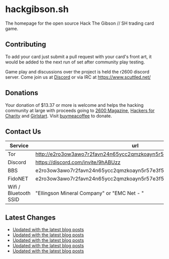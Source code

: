 # hackgibson.sh
The homepage for the open source Hack The Gibson // SH trading card game.


## Contributing

To add your card just submit a pull request with your card's front art, it would be added to the next run of set after community play testing.

Game play and discussions over the project is held the r2600 discord server. Come join us at [Discord](https://discord.com/invite/9hABUzz) or via IRC at https://www.scuttled.net/


## Donations

Your donation of $13.37 or more is welcome and helps the hacking community at large with proceeds going to [2600 Magazine](https://2600.com/), [Hackers for Charity](https://hackersforcharity.org) and [Girlstart](https://girlstart.org).  Visit [buymeacoffee](https://www.buymeacoffee.com/hackgibson.sh) to donate.


## Contact Us

Service | url
-|-
Tor | http://e2ro3ow3awo7r2favn24n65ycc2qmzkoayn5r57e3f56nvjwdcgg32ad.onion
Discord | https://discord.com/invite/9hABUzz
BBS | e2ro3ow3awo7r2favn24n65ycc2qmzkoayn5r57e3f56nvjwdcgg32ad.onion:23
FidoNET | e2ro3ow3awo7r2favn24n65ycc2qmzkoayn5r57e3f56nvjwdcgg32ad.onion:24554
Wifi / Bluetooth SSID | "Ellingson Mineral Company" or "EMC Net - <fidonet address>"

## Latest Changes
<!-- BLOG-POST-LIST:START -->
- [Updated with the latest blog posts](https://github.com/DFW2600/hackgibson.sh/commit/74021d1de1382735fd16fa421f66cdd16652d34e)
- [Updated with the latest blog posts](https://github.com/DFW2600/hackgibson.sh/commit/f37cbbf7e47c576ed8488e27675cf88b2b36613c)
- [Updated with the latest blog posts](https://github.com/DFW2600/hackgibson.sh/commit/5f48217ed611db0b074e9b9d6f4d88adc497f3c6)
- [Updated with the latest blog posts](https://github.com/DFW2600/hackgibson.sh/commit/605f6d498a8d98c5b07deceb706de7a37e69f11d)
- [Updated with the latest blog posts](https://github.com/DFW2600/hackgibson.sh/commit/9e2e2d82d11913ad0968366374b02cb33e079255)
<!-- BLOG-POST-LIST:END -->
